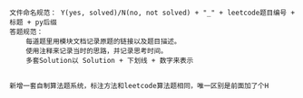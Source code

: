     文件命名规范： Y(yes, solved)/N(no, not solved) + "_" + leetcode题目编号 + 标题 + py后缀
    答题规范：
        每道题里用模块文档记录原题的链接以及题目描述。
        使用注释来记录当时的思路，并记录思考时间。
        多套Solution以 Solution + 下划线 + 数字来表示


    新增一套自制算法题系统，标注方法和leetcode算法题相同，唯一区别是前面加了个H
